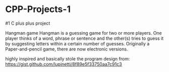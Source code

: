 # CPP-Projects-1
#1 C plus plus project

Hangman game
Hangman is a guessing game for two or more players. One player thinks of a word, 
phrase or sentence and the other(s) tries to guess it by suggesting letters within a certain number of guesses. 
Originally a Paper-and-pencil game, there are now electronic versions.

highly inspired and basically stole the program design from:
https://gist.github.com/lupinetti/8f89e5f33750aa7c91c3



